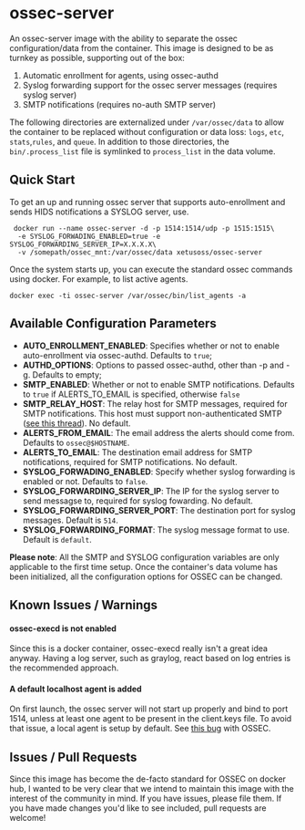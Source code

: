 # ossec-server

An ossec-server image with the ability to separate the ossec configuration/data from the container. This image is designed to be as turnkey as possible, supporting out of the box:

1. Automatic enrollment for agents, using ossec-authd
2. Syslog forwarding support for the ossec server messages (requires syslog server)
3. SMTP notifications (requires no-auth SMTP server)


The following directories are externalized under `/var/ossec/data` to allow the container to be replaced without configuration or data loss: `logs`, `etc`, `stats`,`rules`, and `queue`. In addition to those directories, the `bin/.process_list` file is symlinked to `process_list` in the data volume.

## Quick Start

To get an up and running ossec server that supports auto-enrollment and sends HIDS notifications a SYSLOG server, use.

```
 docker run --name ossec-server -d -p 1514:1514/udp -p 1515:1515\
  -e SYSLOG_FORWADING_ENABLED=true -e SYSLOG_FORWARDING_SERVER_IP=X.X.X.X\
  -v /somepath/ossec_mnt:/var/ossec/data xetusoss/ossec-server
```

Once the system starts up, you can execute the standard ossec commands using docker. For example, to list active agents.

```
docker exec -ti ossec-server /var/ossec/bin/list_agents -a
```

## Available Configuration Parameters

* __AUTO_ENROLLMENT_ENABLED__: Specifies whether or not to enable auto-enrollment via ossec-authd. Defaults to `true`;
* __AUTHD_OPTIONS__: Options to passed ossec-authd, other than -p and -g. Defaults to empty;
* __SMTP_ENABLED__: Whether or not to enable SMTP notifications. Defaults to `true` if ALERTS_TO_EMAIL is specified, otherwise `false`
* __SMTP_RELAY_HOST__: The relay host for SMTP messages, required for SMTP notifications. This host must support non-authenticated SMTP ([see this thread](https://ossec.uservoice.com/forums/18254-general/suggestions/803659-allow-full-confirguration-of-smtp-service-in-ossec)). No default.
* __ALERTS_FROM_EMAIL__: The email address the alerts should come from. Defaults to `ossec@$HOSTNAME`.
* __ALERTS_TO_EMAIL__: The destination email address for SMTP notifications, required for SMTP notifications. No default.
* __SYSLOG_FORWADING_ENABLED__: Specify whether syslog forwarding is enabled or not. Defaults to `false`.
* __SYSLOG_FORWARDING_SERVER_IP__: The IP for the syslog server to send messagse to, required for syslog fowarding. No default.
* __SYSLOG_FORWARDING_SERVER_PORT__: The destination port for syslog messages. Default is `514`.
* __SYSLOG_FORWARDING_FORMAT__: The syslog message format to use. Default is `default`.

**Please note**: All the SMTP and SYSLOG configuration variables are only applicable to the first time setup. Once the container's data volume has been initialized, all the configuration options for OSSEC can be changed.

## Known Issues / Warnings

#### ossec-execd is not enabled

Since this is a docker container, ossec-execd really isn't a great idea anyway. Having a log server, such as graylog, react based on log entries is the recommended approach.

#### A default localhost agent is added

On first launch, the ossec server will not start up properly and bind to port 1514, unless at least one agent to be present in the client.keys file. To avoid that issue, a local agent is setup by default. See [this bug](https://groups.google.com/forum/#!topic/ossec-list/qeC_h3EZCxQ) with OSSEC.


## Issues /   Pull Requests

Since this image has become the de-facto standard for OSSEC on docker hub, I wanted to be very clear that we intend to maintain this image with the interest of the community in mind. If you have issues, please file them. If you have made changes you'd like to see included, pull requests are welcome!
